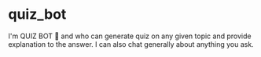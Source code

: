 # quiz_bot
I'm QUIZ BOT 🤖 and who can generate quiz on any given topic and provide explanation to the answer. I can also chat generally about anything you ask.
